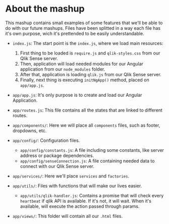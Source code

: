 # About the mashup
This mashup contains small examples of some features that we'll be able to do with our future mashups. Files have been splitted in a way each file has it's own purpose, wich it's prettended to be easily understandable.

* `index.js`: The start point is the `index.js`, where we load main resources:
  1. First thing to be loaded is `require.js` and `qlik-styles.css` from our Qlik Sense server.
  2. Then, application will load needed modules for our Angular application from our `node_modules` folder.
  3. After that, application is loading `qlik.js` from our Qlik Sense server.
  4. Finally, next thing is executing `initNgApp()` method, placed on `app/app.js`.
  
* `app/app.js`: It's only purpose is to create and load our Angular Application.
* `app/routes.js`: This file contains all the states that are linked to different routes.

* `app/components/`: Here we will place all `components` files, such as footer, dropdowns, etc.

* `app/config/`: Configuration files.
  * `app/config/constants.js`: A file including some constants, like server address or package dependencies.
  * `app/config/senseConnection.js`: A file containing needed data to connect with our Qlik Sense server.

* `app/services/`: Here we'll place `services` and `factories`.

* `app/utils/`: Files with functions that will make our lives easier.
  * `app/utils/qlik-handler.js`: Contains a promise that will check every `heartbeat` if qlik API is available. If it's not, it will wait. When it's available, will execute the action passed through params.

* `app/views/`: This folder will contain all our `.html` files.
